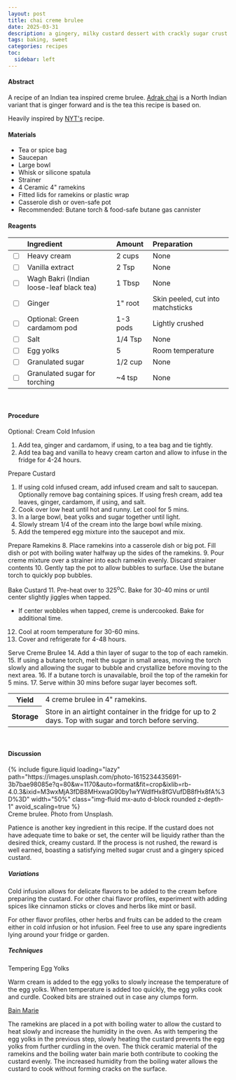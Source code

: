 ```yaml
---
layout: post
title: chai creme brulee
date: 2025-03-31
description: a gingery, milky custard dessert with crackly sugar crust
tags: baking, sweet
categories: recipes
toc: 
  sidebar: left
---
```


#### Abstract

A recipe of an Indian tea inspired creme brulee. [Adrak chai](https://ikimbala.com/blogs/chai-101/types-of-chai) is a North Indian variant that is ginger forward and is the tea this recipe is based on.

Heavily inspired by [NYT's](https://cooking.nytimes.com/recipes/9039-vanilla-creme-brulee) recipe.

#### Materials

- Tea or spice bag
- Saucepan
- Large bowl
- Whisk or silicone spatula
- Strainer
- 4 Ceramic 4" ramekins
- Fitted lids for ramekins or plastic wrap
- Casserole dish or oven-safe pot
- Recommended: Butane torch & food-safe butane gas cannister

#### Reagents

||Ingredient|Amount|Preparation|
|:---|:---|:---|:---|
|<input type="checkbox">|Heavy cream|2 cups|None|
|<input type="checkbox">|Vanilla extract|2 Tsp|None|
|<input type="checkbox">|Wagh Bakri (Indian loose-leaf black tea)|1 Tbsp|None|
|<input type="checkbox">|Ginger|1" root|Skin peeled, cut into matchsticks|
|<input type="checkbox">|Optional: Green cardamom pod|1-3 pods|Lightly crushed|
|<input type="checkbox">|Salt|1/4 Tsp|None|
|<input type="checkbox">|Egg yolks|5|Room temperature|
|<input type="checkbox">|Granulated sugar|1/2 cup|None|
|<input type="checkbox">|Granulated sugar for torching|~4 tsp|None|

<br>

#### Procedure

Optional: Cream Cold Infusion
1. Add tea, ginger and cardamom, if using, to a tea bag and tie tightly.
2. Add tea bag and vanilla to heavy cream carton and allow to infuse in the fridge for 4-24 hours.

Prepare Custard
1. If using cold infused cream, add infused cream and salt to saucepan. Optionally remove bag containing spices. If using fresh cream, add tea leaves, ginger, cardamom, if using, and salt.
2. Cook over low heat until hot and runny. Let cool for 5 mins.
3. In a large bowl, beat yolks and sugar together until light.
4. Slowly stream 1/4 of the cream into the large bowl while mixing.
5. Add the tempered egg mixture into the saucepot and mix.

Prepare Ramekins
8. Place ramekins into a casserole dish or big pot. Fill dish or pot with boiling water halfway up the sides of the ramekins.
9. Pour creme mixture over a strainer into each ramekin evenly. Discard strainer contents
10. Gently tap the pot to allow bubbles to surface. Use the butane torch to quickly pop bubbles.
    
Bake Custard
11. Pre-heat over to 325<sup>o</sup>C. Bake for 30-40 mins or until center slightly jiggles when tapped.
- If center wobbles when tapped, creme is undercooked. Bake for additional time.
12. Cool at room temperature for 30-60 mins.
13. Cover and refrigerate for 4-48 hours.
    
Serve Creme Brulee
14. Add a thin layer of sugar to the top of each ramekin.
15. If using a butane torch, melt the sugar in small areas, moving the torch slowly and allowing the sugar to bubble and crystallize before moving to the next area.
16. If a butane torch is unavailable, broil the top of the ramekin for 5 mins.
17. Serve within 30 mins before sugar layer becomes soft.
   
<table>
  <tr>
    <th>Yield</th>
    <td>4 creme brulee in 4" ramekins.</td>
  </tr>
  <tr>
    <th>Storage</th>
    <td>Store in an airtight container in the fridge for up to 2 days. Top with sugar and torch before serving.</td>
  </tr>
</table><br>


#### Discussion

<div class="row mt-3">
    <div class="col-sm mt-3 mt-md-0">
        {% include figure.liquid 
        loading="lazy" 
        path="https://images.unsplash.com/photo-1615234435691-3b7bae98085e?q=80&w=1170&auto=format&fit=crop&ixlib=rb-4.0.3&ixid=M3wxMjA3fDB8MHxwaG90by1wYWdlfHx8fGVufDB8fHx8fA%3D%3D" 
        width="50%" 
        class="img-fluid mx-auto d-block rounded z-depth-1" 
        avoid_scaling=true %}
    </div>
</div>
<div class="caption">
    Creme brulee. Photo from Unsplash.
</div>

Patience is another key ingredient in this recipe. If the custard does not have adequate time to bake or set, the center will be liquidy rather than the desired thick, creamy custard. If the process is not rushed, the reward is well earned, boasting a satisfying melted sugar crust and a gingery spiced custard.

##### Variations

Cold infusion allows for delicate flavors to be added to the cream before preparing the custard. For other chai flavor profiles, experiment with adding spices like cinnamon sticks or cloves and herbs like mint or basil.

For other flavor profiles, other herbs and fruits can be added to the cream either in cold infusion or hot infusion. Feel free to use any spare ingredients lying around your fridge or garden.

##### Techniques

Tempering Egg Yolks

Warm cream is added to the egg yolks to slowly increase the temperature of the egg yolks. When temperature is added too quickly, the egg yolks cook and curdle. Cooked bits are strained out in case any clumps form.

[Bain Marie](https://en.wikipedia.org/wiki/Bain-marie#:~:text=Baked%20custard%20desserts%20such%20as%20custard%20tarts,custard%20before%20the%20interior%20is%20fully%20cooked.&text=Bains%2Dmarie%20can%20be%20used%20in%20place%20of,hot%20plates%20are%20inconvenient%20or%20too%20powerful.)

The ramekins are placed in a pot with boiling water to allow the custard to heat slowly and increase the humidity in the oven. As with tempering the egg yolks in the previous step, slowly heating the custard prevents the egg yolks from further curdling in the oven. The thick ceramic material of the ramekins and the boiling water bain marie both contribute to cooking the custard evenly. The increased humidity from the boiling water allows the custard to cook without forming cracks on the surface.